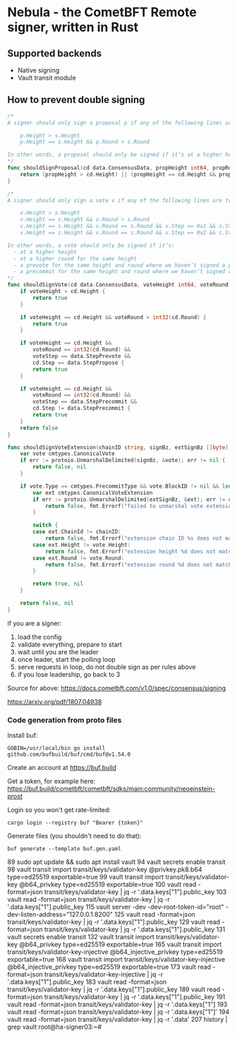 # Nebula - the CometBFT Remote signer, written in Rust


## Supported backends
- Native signing
- Vault transit module


## How to prevent double signing


```go
/*
A signer should only sign a proposal p if any of the following lines are true:

	p.Height > s.Height
	p.Height == s.Height && p.Round > s.Round

In other words, a proposal should only be signed if it’s at a higher height, or a higher round for the same height. Once a proposal or vote has been signed for a given height and round, a proposal should never be signed for the same height and round.
*/
func shouldSignProposal(cd data.ConsensusData, propHeight int64, propRound int32) bool {
	return (propHeight > cd.Height) || (propHeight == cd.Height && propRound > int32(cd.Round))
}

/*
A signer should only sign a vote v if any of the following lines are true:

	v.Height > s.Height
	v.Height == s.Height && v.Round > s.Round
	v.Height == s.Height && v.Round == s.Round && v.Step == 0x1 && s.Step == 0x20
	v.Height == s.Height && v.Round == s.Round && v.Step == 0x2 && s.Step != 0x2

In other words, a vote should only be signed if it’s:
  - at a higher height
  - at a higher round for the same height
  - a prevote for the same height and round where we haven’t signed a prevote or precommit (but have signed a proposal)
  - a precommit for the same height and round where we haven’t signed a precommit (but have signed a proposal and/or a prevote)
*/
func shouldSignVote(cd data.ConsensusData, voteHeight int64, voteRound int32, voteStep int8) bool {
	if voteHeight > cd.Height {
		return true
	}

	if voteHeight == cd.Height && voteRound > int32(cd.Round) {
		return true
	}

	if voteHeight == cd.Height &&
		voteRound == int32(cd.Round) &&
		voteStep == data.StepPrevote &&
		cd.Step == data.StepPropose {
		return true
	}

	if voteHeight == cd.Height &&
		voteRound == int32(cd.Round) &&
		voteStep == data.StepPrecommit &&
		cd.Step != data.StepPrecommit {
		return true
	}
	return false
}

func shouldSignVoteExtension(chainID string, signBz, extSignBz []byte) (bool, error) {
	var vote cmtypes.CanonicalVote
	if err := protoio.UnmarshalDelimited(signBz, &vote); err != nil {
		return false, nil
	}

	if vote.Type == cmtypes.PrecommitType && vote.BlockID != nil && len(extSignBz) > 0 {
		var ext cmtypes.CanonicalVoteExtension
		if err := protoio.UnmarshalDelimited(extSignBz, &ext); err != nil {
			return false, fmt.Errorf("failed to unmarshal vote extension: %w", err)
		}

		switch {
		case ext.ChainId != chainID:
			return false, fmt.Errorf("extension chain ID %s does not match expected %s", ext.ChainId, chainID)
		case ext.Height != vote.Height:
			return false, fmt.Errorf("extension height %d does not match vote height %d", ext.Height, vote.Height)
		case ext.Round != vote.Round:
			return false, fmt.Errorf("extension round %d does not match vote round %d", ext.Round, vote.Round)
		}

		return true, nil
	}

	return false, nil
}

```

if you are a signer:
1. load the config
2. validate everything, prepare to start
3. wait until you are the leader
4. once leader, start the polling loop
5. serve requests in loop, do not double sign as per rules above
6. if you lose leadership, go back to 3

Source for above: https://docs.cometbft.com/v1.0/spec/consensus/signing

https://arxiv.org/pdf/1807.04938

### Code generation from proto files

Install buf:
```
GOBIN=/usr/local/bin go install github.com/bufbuild/buf/cmd/buf@v1.54.0
```


Create an account at https://buf.build

Get a token, for example here: https://buf.build/cometbft/cometbft/sdks/main:community/neoeinstein-prost

Login so you won't get rate-limited:
```
cargo login --registry buf "Bearer {token}"
```

Generate files (you shouldn't need to do that):
```
buf generate --template buf.gen.yaml
```


   89  sudo apt update && sudo apt install vault
   94  vault secrets enable transit
   98  vault transit import transit/keys/validator-key @privkey.pk8.b64 type=ed25519 exportable=true
   99  vault transit import transit/keys/validator-key @b64_privkey type=ed25519 exportable=true
  100  vault read -format=json transit/keys/validator-key   | jq -r '.data.keys["1"].public_key
  103  vault read -format=json transit/keys/validator-key   | jq -r '.data.keys["1"].public_key
  115  vault server -dev -dev-root-token-id="root" -dev-listen-address="127.0.0.1:8200"
  125  vault read -format=json transit/keys/validator-key   | jq -r '.data.keys["1"].public_key
  129  vault read -format=json transit/keys/validator-key   | jq -r '.data.keys["1"].public_key
  131  vault secrets enable transit
  132  vault transit import transit/keys/validator-key @b64_privkey type=ed25519 exportable=true
  165  vault transit import transit/keys/validator-key-injective @b64_injective_privkey type=ed25519 exportable=true
  168  vault transit import transit/keys/validator-key-injective @b64_injective_privkey type=ed25519 exportable=true
  173  vault read -format=json transit/keys/validator-key-injective   | jq -r '.data.keys["1"].public_key
  183  vault read -format=json transit/keys/validator-key   | jq -r '.data.keys["1"].public_key
  189  vault read -format=json transit/keys/validator-key   | jq -r '.data.keys["1"].public_key
  191  vault read -format=json transit/keys/validator-key   | jq -r '.data.keys["1"]
  193  vault read -format=json transit/keys/validator-key   | jq -r '.data.keys["1"]'
  194  vault read -format=json transit/keys/validator-key   | jq -r '.data'
  207  history | grep vault
root@ha-signer03:~#
